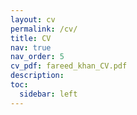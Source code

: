 ```yaml
---
layout: cv
permalink: /cv/
title: CV
nav: true
nav_order: 5
cv_pdf: fareed_khan_CV.pdf
description:
toc:
  sidebar: left
---
```

